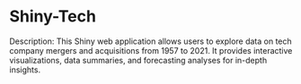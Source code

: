 # Shiny-Tech
Description:  This Shiny web application allows users to explore data on tech company mergers and acquisitions from 1957 to 2021. It provides interactive visualizations, data summaries, and forecasting analyses for in-depth insights.
